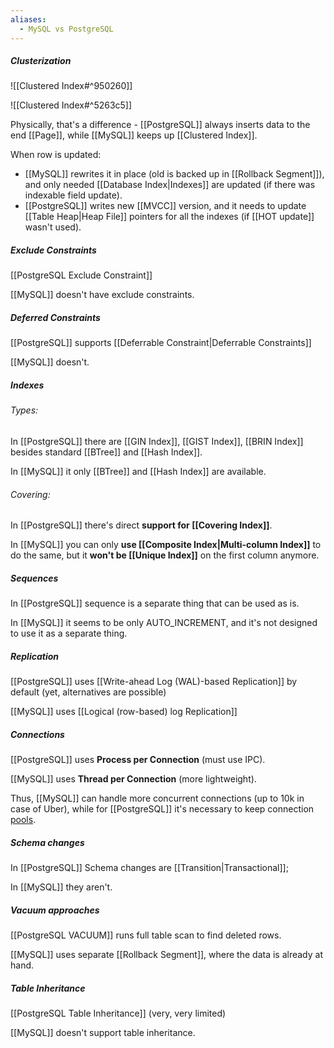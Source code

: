```yaml
---
aliases:
  - MySQL vs PostgreSQL
---
```

##### Clusterization

![[Clustered Index#^950260]]

![[Clustered Index#^5263c5]]

Physically, that's a difference - [[PostgreSQL]] always inserts data to the end [[Page]], while [[MySQL]] keeps up [[Clustered Index]].

When row is updated:
- [[MySQL]] rewrites it in place (old is backed up in [[Rollback Segment]]), and only needed [[Database Index|Indexes]] are updated (if there was indexable field update). 
- [[PostgreSQL]] writes new [[MVCC]] version, and it needs to update [[Table Heap|Heap File]] pointers for all the indexes (if [[HOT update]] wasn't used).
##### Exclude Constraints

[[PostgreSQL Exclude Constraint]]

[[MySQL]] doesn't have exclude constraints.

##### Deferred Constraints

[[PostgreSQL]] supports [[Deferrable Constraint|Deferrable Constraints]]

[[MySQL]] doesn't.

##### Indexes

###### Types:

In [[PostgreSQL]] there are [[GIN Index]], [[GIST Index]], [[BRIN Index]] besides standard [[BTree]] and [[Hash Index]].

In [[MySQL]] it only [[BTree]] and [[Hash Index]] are available.

###### Covering:

In [[PostgreSQL]] there's direct **support for [[Covering Index]]**.

In [[MySQL]] you can only **use [[Composite Index|Multi-column Index]]** to do the same, but it **won't be [[Unique Index]]** on the first column anymore.

##### Sequences

In [[PostgreSQL]] sequence is a separate thing that can be used as is.

In [[MySQL]] it seems to be only AUTO_INCREMENT, and it's not designed to use it as a separate thing.

##### Replication

[[PostgreSQL]] uses [[Write-ahead Log (WAL)-based Replication]] by default (yet, alternatives are possible)

[[MySQL]] uses [[Logical (row-based) log Replication]]

##### Connections

[[PostgreSQL]] uses **Process per Connection** (must use IPC).

[[MySQL]] uses **Thread per Connection** (more lightweight).

Thus, [[MySQL]] can handle more concurrent connections (up to 10k in case of Uber), while for [[PostgreSQL]] it's necessary to keep connection [pools](https://wiki.postgresql.org/wiki/Number_Of_Database_Connections?uclick_id=c4efc6bf-8b8a-4e96-9cfa-df99c2ae86dd).

##### Schema changes

In [[PostgreSQL]] Schema changes are [[Transition|Transactional]];

In [[MySQL]] they aren't.

##### Vacuum approaches

[[PostgreSQL VACUUM]] runs full table scan to find deleted rows.

[[MySQL]] uses separate [[Rollback Segment]], where the data is already at hand.

##### Table Inheritance

[[PostgreSQL Table Inheritance]] (very, very limited)

[[MySQL]] doesn't support table inheritance.
